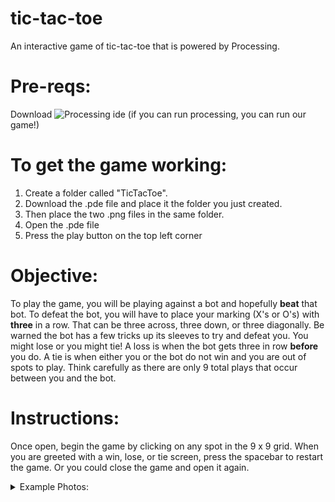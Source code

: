 # tic-tac-toe
An interactive game of tic-tac-toe that is powered by Processing.

# Pre-reqs:
Download ![Processing ide](https://processing.org/download/)     (if you can run processing, you can run our game!)

# To get the game working:
1. Create a folder called "TicTacToe". 
2. Download the .pde file and place it the folder you just created.
3. Then place the two .png files in the same folder.
4. Open the .pde file
5. Press the play button on the top left corner

# Objective:
To play the game, you will be playing against a bot and hopefully **beat** that bot. To defeat the bot, you will have to place your marking (X's or O's) with **three** in a row. That can be three across, three down, or three diagonally. Be warned the bot has a few tricks up its sleeves to try and defeat you. You might lose or you might tie! A loss is when the bot gets three in row __before__ you do. A tie is when either you or the bot do not win and you are out of spots to play. Think carefully as there are only 9 total plays that occur between you and the bot.

# Instructions:
Once open, begin the game by clicking on any spot in the 9 x 9 grid. When you are greeted with a win, lose, or tie screen, press the spacebar to restart the game. Or you could close the game and open it again.

<details>
  <summary>Example Photos:</summary>
    <p>

Figure 1 - Win State 

![Screenshot](https://imgur.com/w8ndOeD.png)


Figure 2 - Lose State

![Screenshot](https://imgur.com/TZJpHsT.png)


Figure 3 - Tie State

![Screenshot](https://imgur.com/GQx7Cjv.png)


Figure 4 - Play State (nobody has won or loss .. yet)

![Screenshot](https://imgur.com/uRglKKx.png)


Figure 5 - Game Start Up (without score)

![Screenshot](https://imgur.com/FQZ6FFq.png)


Figure 6 - Game Start Up (with score)

![Screenshot](https://imgur.com/j2aM2HV.png)


Figure 7 - Spot Taken

![Screenshot](https://imgur.com/xKuctpX.png)


Figure 8 - Fork Here

![Screenshot](https://imgur.com/NBg0o0Q.png)


Figure 9 - Block Fork

![Screenshot](https://imgur.com/7ghL5dr.png)


Figure 10 - Need to Block

![Screenshot](https://imgur.com/K5fCdFg.png)


Figure 11 - Block Here

![Screenshot](https://imgur.com/pNlRK9T.png)


Figure 12 - Better Move Possible

![Screenshot](https://imgur.com/9j7RjeB.png)


Figure 13 - Winning Move

![Screenshot](https://imgur.com/YmHyoos.png)

  <\p>
<\details>

